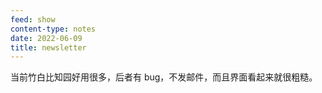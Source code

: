 ```yaml
---
feed: show
content-type: notes
date: 2022-06-09
title: newsletter
---
```

当前竹白比知园好用很多，后者有 bug，不发邮件，而且界面看起来就很粗糙。
